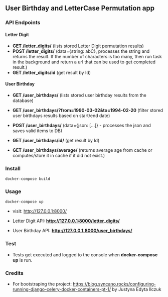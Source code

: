 ## User Birthday and LetterCase Permutation app

### API Endpoints

#### Letter Digit

* **GET /letter_digits/** (lists stored Letter Digit permutation results)
* **POST /letter_digits/** (data={string: abC}, processes the string and returns the result. If the number of characters is too many, then run task in the background and return a url that can be used to get completed result.)
* **GET /letter_digits/id** (get result by Id)


#### User Birthday


* **GET /user_birthdays/** (lists stored user birthday results from the database)
* **GET /user_birthdays/?from=1990-03-02&to=1994-02-20** (filter stored user birthdays results based on start/end date)
* **POST /user_birthdays/** (data={json: [...]} - processes the json and saves valid items to DB)
* **GET /user_birthdays/id/** (get result by Id)

* **GET /user_birthdays/average/** (returns average age from cache or computes/store it in cache if it did not exist.)

### Install 

    docker-compose build

### Usage

    docker-compose up
    
- visit: http://127.0.0.1:8000/

- Letter Digit API: **http://127.0.0.1:8000/letter_digits/**

- User Birthday API: **http://127.0.0.1:8000/user_birthdays/**


### Test
- Tests get executed and logged to the console when **docker-compose up** is run.

### Credits

- For bootstraping the project: https://blog.syncano.rocks/configuring-running-django-celery-docker-containers-pt-1/  by Justyna Edyta Ilczuk
